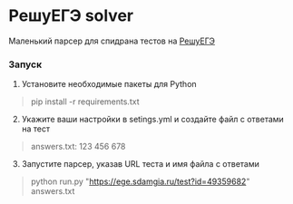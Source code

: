 # РешуЕГЭ solver
Маленький парсер для спидрана тестов на [РешуЕГЭ](https://ege.sdamgia.ru/)

### Запуск
1.  Установите необходимые пакеты для Python
> pip install -r requirements.txt

2.  Укажите ваши настройки в setings.yml и создайте файл с ответами на тест
> answers.txt:
> 123
> 456
> 678

3. Запустите парсер, указав URL теста и имя файла с ответами
>   python run.py "https://ege.sdamgia.ru/test?id=49359682" answers.txt
